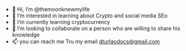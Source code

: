 - 👋 Hi, I’m @themoonknewmylife
- 👀 I’m interested in learning about Crypto and social media SEo
- 🌱 I’m currently learning cryptocurrency
- 💞️ I’m looking to collaborate on a person who are willing to share his knowledge
- 📫 you can reach me Tru my email dturlaodocs@gmail.com 

<!---
themoonknewmylife/themoonknewmylife is a ✨ special ✨ repository because its `README.md` (this file) appears on your GitHub profile.
You can click the Preview link to take a look at your changes.
--->
